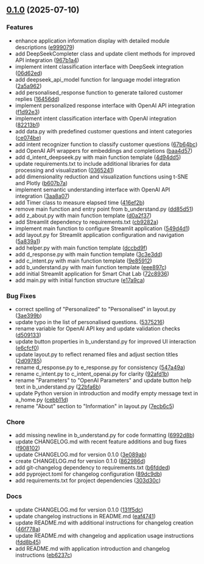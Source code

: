 <!-- insertion marker -->
<a name="0.1.0"></a>

## [0.1.0](https://github.com///compare/814c52306db7adf9e1f48021419593068b2de6af...0.1.0) (2025-07-10)

### Features

- enhance application information display with detailed module descriptions ([e999079](https://github.com///commit/e9990799a5b8089a28c724b6eac1a44a9b3f7eac))
- add DeepSeekCompleter class and update client methods for improved API integration ([967b1a4](https://github.com///commit/967b1a407c6975f2f4e9670cec04fedbc7bd6e68))
- implement intent classification interface with DeepSeek integration ([06d62ed](https://github.com///commit/06d62ed782095382b10eb505f33a3848f10fa875))
- add deepseek_api_model function for language model integration ([2a5a962](https://github.com///commit/2a5a962f54fdb2b0e4765b024997ecc04044fabb))
- add personalised_response function to generate tailored customer replies ([16456dd](https://github.com///commit/16456ddee2eedf14763104d66704134857ecee8d))
- implement personalized response interface with OpenAI API integration ([f1d92e3](https://github.com///commit/f1d92e3437799579135c1d2e38ba577351ab3004))
- implement intent classification interface with OpenAI integration ([82213b1](https://github.com///commit/82213b147bf46503a57066c593479772f8c77e0e))
- add data.py with predefined customer questions and intent categories ([ce074be](https://github.com///commit/ce074becc322340196ef5854ffa3f64bfa30a8f0))
- add intent recognizer function to classify customer questions ([67b64bc](https://github.com///commit/67b64bc2e8d291daafdcb0dfaa8a93af168b93b0))
- add OpenAI API wrappers for embeddings and completions ([baa4d57](https://github.com///commit/baa4d57977d62b548184d98a4e2e57a79a1de539))
- add d_intent_deepseek.py with main function template ([4d94dd5](https://github.com///commit/4d94dd5d3e511c9b4f06dea2f5cc3fa347e0911f))
- update requirements.txt to include additional libraries for data processing and visualization ([0365241](https://github.com///commit/0365241cfc1d1a0457bd3c9a7cb4d0c4b9ff693c))
- add dimensionality reduction and visualization functions using t-SNE and Plotly ([b607b7a](https://github.com///commit/b607b7a3e3be7bd259b6f1f4b2fa76cb46463051))
- implement semantic understanding interface with OpenAI API integration ([3aa8a07](https://github.com///commit/3aa8a072c2e4d8c9ab249c7bcd13b6fc0c43f705))
- add Timer class to measure elapsed time ([416ef2b](https://github.com///commit/416ef2b53dfc98c61ccfcedd3bb0d35c18a9166c))
- remove main function and entry point from b_understand.py ([dd85d51](https://github.com///commit/dd85d517c2935059d6033dbb1a814c2e1ce3e01b))
- add z_about.py with main function template ([d0a2f37](https://github.com///commit/d0a2f37f5ecab420468a28554cb5cf043727a0ee))
- add Streamlit dependency to requirements.txt ([cb9282a](https://github.com///commit/cb9282a49a755f067aa65f3f79e7301fcf86dfc4))
- implement main function to configure Streamlit application ([549d4d1](https://github.com///commit/549d4d1b335df2c19c93424752591859947d6406))
- add layout.py for Streamlit application configuration and navigation ([5a839a1](https://github.com///commit/5a839a1adc728ed16134ebeaf78c1cbe7d4d62bc))
- add helper.py with main function template ([dccbd9f](https://github.com///commit/dccbd9f242693c32b5fd1291d80549dfc86b9df4))
- add d_response.py with main function template ([3c3e3dd](https://github.com///commit/3c3e3dd6358c089fb4b71e2daa14edc22b37dcd7))
- add c_intent.py with main function template ([9e85912](https://github.com///commit/9e859126b093623d1c45cef4b884fc1d9145d91f))
- add b_understand.py with main function template ([eee897c](https://github.com///commit/eee897c695d3d80de576dd0512fed2e6c215bf41))
- add initial Streamlit application for Smart Chat Lab ([72c8936](https://github.com///commit/72c8936183252d37c6be2663ce0be40fe0090b61))
- add main.py with initial function structure ([e17a9ca](https://github.com///commit/e17a9ca3614f1c71001803dfa0ba48760fee5bf7))

### Bug Fixes

- correct spelling of "Personalized" to "Personalised" in layout.py ([3ae399b](https://github.com///commit/3ae399b69fd4901b0280e7bf6aa6afb4ff372aba))
- update typo in the list of personalised questions. ([5375216](https://github.com///commit/5375216249fd0b331ea55c61bda6722c7b2ac4c0))
- rename variable for OpenAI API key and update validation checks ([d509133](https://github.com///commit/d509133a1b308451c97d35ecff9ea0093f89e661))
- update button properties in b_understand.py for improved UI interaction ([e6cfcf0](https://github.com///commit/e6cfcf0892fe984c5a833a1f95b3250ae08e8546))
- update layout.py to reflect renamed files and adjust section titles ([2d09785](https://github.com///commit/2d09785cd4bf4597c55364af3b6272e32a93758b))
- rename d_response.py to e_response.py for consistency ([547a49a](https://github.com///commit/547a49ab14c9b9de19bb65ae7b8a44eebbf98a5e))
- rename c_intent.py to c_intent_openai.py for clarity ([92afd1b](https://github.com///commit/92afd1bbbe88d68662ba35aeee8b5868cd52c754))
- rename "Parameters" to "OpenAI Parameters" and update button help text in b_understand.py ([22bfa6b](https://github.com///commit/22bfa6b04a133a143dc62879eb22756dc9595b99))
- update Python version in introduction and modify empty message text in a_home.py ([cebb11d](https://github.com///commit/cebb11dfe18be392686d92237ab5909f4b697ae1))
- rename "About" section to "Information" in layout.py ([7ecb6c5](https://github.com///commit/7ecb6c5ed735d5a935aa6141c7121c6805523287))

### Chore

- add missing newline in b_understand.py for code formatting ([6992d8b](https://github.com///commit/6992d8b0fa4c5dc34cfc771038989f2da931eae5))
- update CHANGELOG.md with recent feature additions and bug fixes ([f908102](https://github.com///commit/f9081021855d7a48e365b3edaa0c2e7aa99d3396))
- update CHANGELOG.md for version 0.1.0 ([3e089ab](https://github.com///commit/3e089ab03146b9b3e4c8d91ba9147a5f9a48934a))
- create CHANGELOG.md for version 0.1.0 ([862986d](https://github.com///commit/862986dae0c77529c2e954dbd8ff4ad7ab6cc44e))
- add git-changelog dependency to requirements.txt ([b6fdded](https://github.com///commit/b6fdded0b798a539ca75186671a365afa975bd88))
- add pyproject.toml for changelog configuration ([89dc9db](https://github.com///commit/89dc9db3a7f088adb8b55a36f89ff564b00077d6))
- add requirements.txt for project dependencies ([303d30c](https://github.com///commit/303d30c4d83fac5994ecfc8633117b05a3737a5c))

### Docs

- update CHANGELOG.md for version 0.1.0 ([131f5dc](https://github.com///commit/131f5dc7cdaf070409f55954179bc48357e06cbe))
- update changelog instructions in README.md ([eaf4741](https://github.com///commit/eaf4741e34bec9a757d3373d5c24965fa9ed7836))
- update README.md with additional instructions for changelog creation ([46f778a](https://github.com///commit/46f778a337edd335f4a5481a26a6780f1c77c4fb))
- update README.md with changelog and application usage instructions ([fdd8b45](https://github.com///commit/fdd8b45e48ab4baea720f0b0d72aafd32eadd6a1))
- add README.md with application introduction and changelog instructions ([eb6237c](https://github.com///commit/eb6237c64e02b84e7f3b678b299ee4b811d629be))

